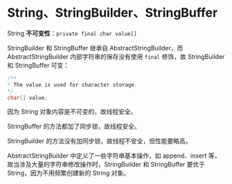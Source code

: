 # String、StringBuilder、StringBuffer

String **不可变性**：`private final char value[]`

StringBuilder 和 StringBuffer 继承自 AbstractStringBuilder，而 AbstractStringBuilder 内部字符串的保存没有使用 `final` 修饰，故 StringBuilder 和 StringBuffer 可变：

```java
/**
* The value is used for character storage.
*/
char[] value;
```

因为 String 对象内容是不可变的，故线程安全。

StringBuffer 的方法都加了同步锁，故线程安全。

StringBuilder 的方法没有加同步锁，故线程不安全，但性能要略高。

AbstractStringBuilder 中定义了一些字符串基本操作，如 append、insert 等，故当涉及大量的字符串修改操作时，StringBuilder 和 StringBuffer 要优于 String，因为不用频繁创建新的 String 对象。
